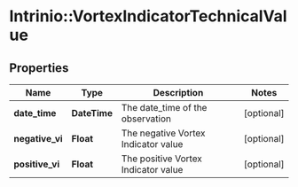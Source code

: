 # Intrinio::VortexIndicatorTechnicalValue

## Properties
Name | Type | Description | Notes
------------ | ------------- | ------------- | -------------
**date_time** | **DateTime** | The date_time of the observation | [optional] 
**negative_vi** | **Float** | The negative Vortex Indicator value | [optional] 
**positive_vi** | **Float** | The positive Vortex Indicator value | [optional] 


